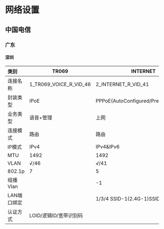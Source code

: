 
# 网络设置
## 中国电信

### 广东

#### 深圳

| 类别        | TR069                  | INTERNET                               | Other            |
| :---------- | ---------------------- | -------------------------------------- | ---------------- |
| 连接名称    | 1_TR069_VOICE_R_VID_46 | 2_INTERNET_R_VID_41                    | 3_Other_B_VID_45 |
| 封装类型    | IPoE                   | PPPoE(AutoConfigured/PrefixDelegation) | PPPoE            |
| 业务类型    | 语音+管理              | 上网                                   | 其他             |
| 连接模式    | 路由                   | 路由                                   | 桥接             |
| IP模式      | IPv4                   | IPv4&IPv6                              | IPv4&IPv6        |
| MTU         | 1492                   | 1492                                   | 1500             |
| VLAN        | √/46                   | √/41                                   | √/45             |
| 802.1p      | 7                      | 5                                      | 5                |
| 组播Vlan    |                        | -1                                     | 50               |
| LAN端口绑定 |                        | 1/3/4  SSID-1(2.4G-1)SSID-9(5G-1)      |                  |
| 认证方式    | LOID/逻辑ID/宽带识别码 |                                        |                  |

